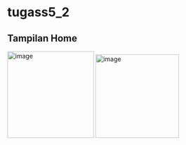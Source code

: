# tugass5_2

## Tampilan Home

<img width="197" alt="image" src="https://github.com/ichanyr/LEARNINGX/assets/114141633/f1135e3d-2271-4a83-bc73-e5c740af8c38">
<img width="190" alt="image" src="https://github.com/ichanyr/LEARNINGX/assets/114141633/dfa3ed08-bba7-40e6-9ff6-c801c8599436">



